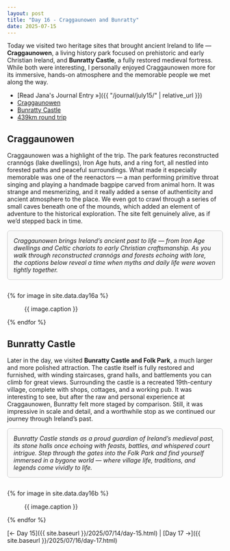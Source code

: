 ```yaml
---
layout: post
title: "Day 16 - Craggaunowen and Bunratty"
date: 2025-07-15
---
```


Today we visited two heritage sites that brought ancient Ireland to life — **Craggaunowen**, a living history park focused on prehistoric and early Christian Ireland, and **Bunratty Castle**, a fully restored medieval fortress. While both were interesting, I personally enjoyed Craggaunowen more for its immersive, hands-on atmosphere and the memorable people we met along the way.

- [Read Jana's Journal Entry »]({{ "/journal/july15/" | relative_url }})
- [Craggaunowen](https://www.craggaunowen.ie/)
- [Bunratty Castle](https://www.bunrattycastle.ie/)
- [439km round trip](https://www.google.com/maps/dir/Weir's+Bar+%26+Restaurant,+Multy,+Mullingar,+Co.+Westmeath,+N91+T9WY/Craggaunowen+Castle+%26+Crann%C3%B3g,+Craggaunowen,+Kilmurry,+County+Clare/Bunratty+Castle+%26+Folk+Park,+Bunratty+East,+Bunratty,+County+Clare/Weir's+Bar+%26+Restaurant,+Rathganny,+Mullingar,+County+Westmeath/@53.153685,-9.4418816,217574m/data=!3m1!1e3!4m26!4m25!1m5!1m1!1s0x485dc269aa52fa1b:0xf847b3467fe9ee47!2m2!1d-7.3907611!2d53.6246435!1m5!1m1!1s0x485b6c1fa31be4eb:0x842f22af8dd6bbc3!2m2!1d-8.7941141!2d52.8111011!1m5!1m1!1s0x485b4221fd01d505:0x19abd4db861eb415!2m2!1d-8.8122455!2d52.7003556!1m5!1m1!1s0x485dc269aa52fa1b:0xf847b3467fe9ee47!2m2!1d-7.3907611!2d53.6246435!3e0?entry=ttu&g_ep=EgoyMDI1MDcxMy4wIKXMDSoASAFQAw%3D%3D)

## Craggaunowen  
Craggaunowen was a highlight of the trip. The park features reconstructed crannógs (lake dwellings), Iron Age huts, and a ring fort, all nestled into forested paths and peaceful surroundings. What made it especially memorable was one of the reenactors — a man performing primitive throat singing and playing a handmade bagpipe carved from animal horn. It was strange and mesmerizing, and it really added a sense of authenticity and ancient atmosphere to the place. We even got to crawl through a series of small caves beneath one of the mounds, which added an element of adventure to the historical exploration. The site felt genuinely alive, as if we’d stepped back in time.

<div style="border: 1px solid #ccc; padding: 1em; border-radius: 6px; background: #f9f9f9; margin-bottom: 2em;">
  <em>Craggaunowen brings Ireland’s ancient past to life — from Iron Age dwellings and Celtic chariots to early Christian craftsmanship. As you walk through reconstructed crannógs and forests echoing with lore, the captions below reveal a time when myths and daily life were woven tightly together.</em>
</div>

{% for image in site.data.day16a %}
<figure>
  <img src="{{ site.baseurl }}{{ image.src }}" alt="">
  <figcaption>{{ image.caption }}</figcaption>
</figure>
{% endfor %}

## Bunratty Castle  
Later in the day, we visited **Bunratty Castle and Folk Park**, a much larger and more polished attraction. The castle itself is fully restored and furnished, with winding staircases, grand halls, and battlements you can climb for great views. Surrounding the castle is a recreated 19th-century village, complete with shops, cottages, and a working pub. It was interesting to see, but after the raw and personal experience at Craggaunowen, Bunratty felt more staged by comparison. Still, it was impressive in scale and detail, and a worthwhile stop as we continued our journey through Ireland’s past.

<div style="border: 1px solid #ccc; padding: 1em; border-radius: 6px; background: #f9f9f9; margin-bottom: 2em;">
  <em>Bunratty Castle stands as a proud guardian of Ireland’s medieval past, its stone halls once echoing with feasts, battles, and whispered court intrigue. Step through the gates into the Folk Park and find yourself immersed in a bygone world — where village life, traditions, and legends come vividly to life.</em>
</div>

{% for image in site.data.day16b %}
<figure>
  <img src="{{ site.baseurl }}{{ image.src }}" alt="">
  <figcaption>{{ image.caption }}</figcaption>
</figure>
{% endfor %}

[← Day 15]({{ site.baseurl }}/2025/07/14/day-15.html) | [Day 17 →]({{ site.baseurl }}/2025/07/16/day-17.html)
